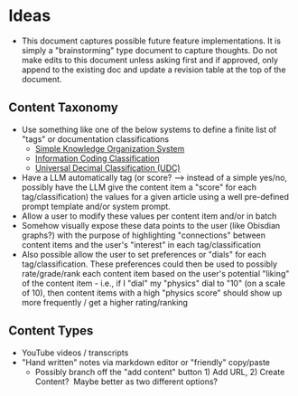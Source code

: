 # Ideas

*   This document captures possible future feature implementations. It is simply a "brainstorming" type document to capture thoughts. Do not make edits to this document unless asking first and if approved, only append to the existing doc and update a revision table at the top of the document.

## Content Taxonomy

*   Use something like one of the below systems to define a finite list of "tags" or documentation classifications 
    *   [Simple Knowledge Organization System](https://en.wikipedia.org/wiki/Simple_Knowledge_Organization_System) 
    *   [Information Coding Classification](https://en.wikipedia.org/wiki/Information_Coding_Classification) 
    *   [Universal Decimal Classification (UDC)](https://en.wikipedia.org/wiki/Universal_Decimal_Classification) 
*   Have a LLM automatically tag (or score? --> instead of a simple yes/no, possibly have the LLM give the content item a "score" for each tag/classification) the values for a given article using a well pre-defined prompt template and/or system prompt.
*   Allow a user to modify these values per content item and/or in batch
*   Somehow visually expose these data points to the user (like Obisdian graphs?) with the purpose of highlighting "connections" between content items and the user's "interest" in each tag/classification
*   Also possible allow the user to set preferences or "dials" for each tag/classification. These preferences could then be used to possibly rate/grade/rank each content item based on the user's potential "liking" of the content item - i.e., if I "dial" my "physics" dial to "10" (on a scale of 10), then content items with a high "physics score" should show up more frequently / get a higher rating/ranking

## Content Types

*   YouTube videos / transcripts
*   "Hand written" notes via markdown editor or "friendly" copy/paste
    *   Possibly branch off the "add content" button 1) Add URL, 2) Create Content?  Maybe better as two different options?